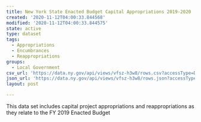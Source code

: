 ```yaml
---
title: New York State Enacted Budget Capital Appropriations 2019-2020
created: '2020-11-12T04:00:33.844568'
modified: '2020-11-12T04:00:33.844575'
state: active
type: dataset
tags:
  - Appropriations
  - Encumbrances
  - Reappropriations
groups:
  - Local Government
csv_url: 'https://data.ny.gov/api/views/vfsz-h3w8/rows.csv?accessType=DOWNLOAD'
json_url: 'https://data.ny.gov/api/views/vfsz-h3w8/rows.json?accessType=DOWNLOAD'
layout: post

---
```

This data set includes capital project appropriations and reappropriations as they relate to the FY 2019 Enacted Budget
